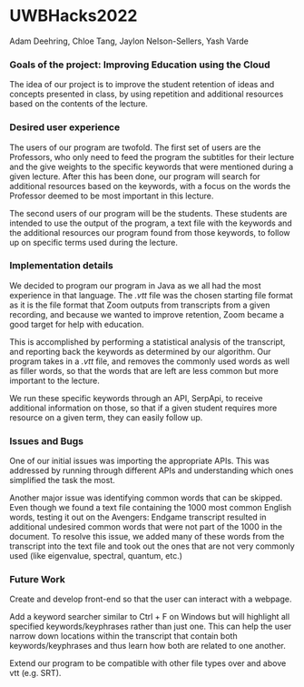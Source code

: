 # UWBHacks2022
Adam Deehring, Chloe Tang, Jaylon Nelson-Sellers, Yash Varde

### Goals of the project: Improving Education using the Cloud

The idea of our project is to improve the student retention of ideas and concepts presented in class, by using repetition and additional resources based on the contents of the lecture.


### Desired user experience
The users of our program are twofold. The first set of users are the Professors, who only need to feed the program the subtitles for their lecture and the give weights to the specific keywords that were mentioned during a given lecture. After this has been done, our program will search for additional resources based on the keywords, with a focus on the words the Professor deemed to be most important in this lecture.

The second users of our program will be the students. These students are intended to  use the output of the program, a text file with the keywords and the additional resources our program found from those keywords, to follow up on specific terms used during the lecture.


### Implementation details
We decided to program our program in Java as we all had the most experience in that language. The *.vtt* file was the chosen starting file format as it is the file format that Zoom outputs from transcripts from a given recording, and because we wanted to improve retention, Zoom became a good target for help with education.

This is accomplished by performing a statistical analysis of the transcript, and reporting back the keywords as determined by our algorithm. Our program takes in a *.vtt* file, and removes the commonly used words as well as filler words, so that the words that are left are less common but more important to the lecture.

We run these specific keywords through an API, SerpApi, to receive additional information on those, so that if a given student requires more resource on a given term, they can easily follow up.

### Issues and Bugs
One of our initial issues was importing the appropriate APIs. This was addressed by running through different APIs and understanding which ones simplified the task the most.

Another major issue was identifying common words that can be skipped. Even though we found a text file containing the 1000 most common English words, testing it out on the Avengers: Endgame transcript resulted in additional undesired common words that were not part of the 1000 in the document. To resolve this issue, we added many of these words from the transcript into the text file and took out the ones that are not very commonly used (like eigenvalue, spectral, quantum, etc.)

### Future Work
Create and develop front-end so that the user can interact with a webpage.

Add a keyword searcher similar to Ctrl + F on Windows but will highlight all specified keywords/keyphrases rather than just one. This can help the user narrow down locations within the transcript that contain both keywords/keyphrases and thus learn how both are related to one another.

Extend our program to be compatible with other file types over and above vtt (e.g. SRT). 
 
 

